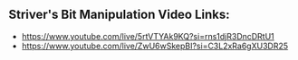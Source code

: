 ## Striver's Bit Manipulation Video Links:

- https://www.youtube.com/live/5rtVTYAk9KQ?si=rns1djR3DncDRtU1
- https://www.youtube.com/live/ZwU6wSkepBI?si=C3L2xRa6gXU3DR25

